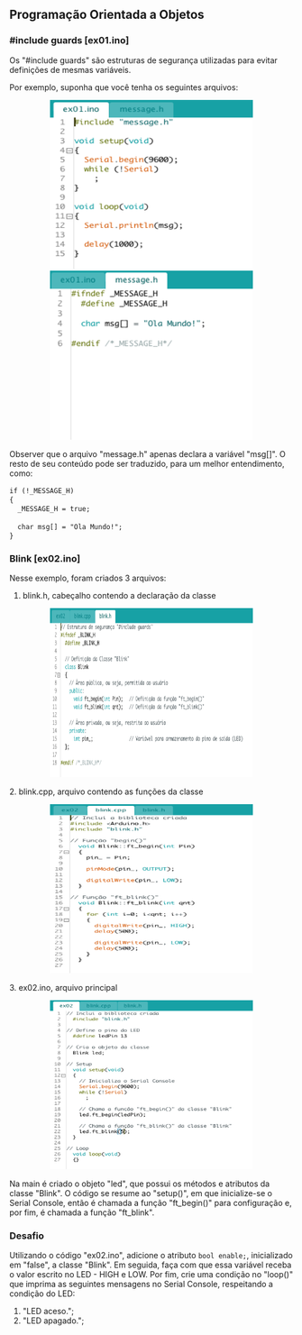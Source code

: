 ## Programação Orientada a Objetos

### #include guards [ex01.ino]
Os "#include guards" são estruturas de segurança utilizadas para evitar definições de mesmas variáveis. 

Por exemplo, suponha que você tenha os seguintes arquivos:
<p align="center">
  <img width="360" height="300" src="screenshots/Aula02-ex01a.jpg">
  <img width="360" height="300" src="screenshots/Aula02-ex01b.jpg">
</p>

Observer que o arquivo "message.h" apenas declara a variável "msg[]". O resto de seu conteúdo pode ser traduzido, para um melhor entendimento, como:
```
if (!_MESSAGE_H)
{
  _MESSAGE_H = true;
  
  char msg[] = "Ola Mundo!";
}
```

### Blink [ex02.ino]
Nesse exemplo, foram criados 3 arquivos:
1. blink.h, cabeçalho contendo a declaração da classe
<p align="center">
  <img width="360" height="300" src="screenshots/Aula02-ex02a.jpg">
</p>
2. blink.cpp, arquivo contendo as funções da classe
<p align="center">
  <img width="360" height="300" src="screenshots/Aula02-ex02b.jpg">
</p>
3. ex02.ino, arquivo principal
<p align="center">
  <img width="360" height="300" src="screenshots/Aula02-ex02c.jpg">
</p>
Na main é criado o objeto "led", que possui os métodos e atributos da classe "Blink". O código se resume ao "setup()", em que inicialize-se o Serial Console, então é chamada a função "ft_begin()" para configuração e, por fim, é chamada a função "ft_blink".

### Desafio
Utilizando o código "ex02.ino", adicione o atributo ```bool enable;```, inicializado em "false", a classe "Blink". Em seguida, faça com que essa variável receba o valor escrito no LED - HIGH e LOW. Por fim, crie uma condição no "loop()" que imprima as seguintes mensagens no Serial Console, respeitando a condição do LED:
1. "LED aceso.";
2. "LED apagado.";
